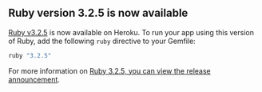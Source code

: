 ## Ruby version 3.2.5 is now available

[Ruby v3.2.5](/articles/ruby-support#ruby-versions) is now available on Heroku. To run
your app using this version of Ruby, add the following `ruby` directive to your Gemfile:

```ruby
ruby "3.2.5"
```

For more information on [Ruby 3.2.5, you can view the release announcement](https://www.ruby-lang.org/en/news/).

